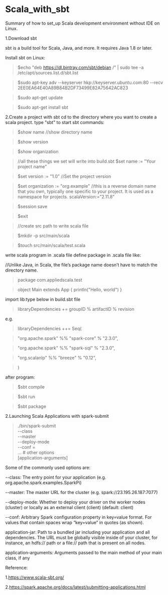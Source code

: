# Scala_with_sbt
Summary of how to set_up Scala development  environment  without IDE on Linux.

1.Download sbt

sbt is a build tool for Scala, Java, and more. It requires Java 1.8 or later.

Install sbt on Linux:
>$echo "deb https://dl.bintray.com/sbt/debian /" | sudo tee -a /etc/apt/sources.list.d/sbt.list

>$sudo apt-key adv --keyserver hkp://keyserver.ubuntu.com:80 --recv 2EE0EA64E40A89B84B2DF73499E82A75642AC823

>$sudo apt-get update

>$sudo apt-get install sbt

2.Create a project with sbt
cd to the directory where you want to create a scala project.
type "sbt" to start sbt
commands:
>$show name		//show directory name

>$show version	

>$show organization	

>//all these things we set will write into build.sbt
>$set name := "Your project name"	

>$set version := "1.0"			//Set the project version

>$set organization := "org.example"	
>//this is a reverse domain name that you own, typically one specific to your project. It is used as a namespace for projects.
         scalaVersion:=”2.11.8”
         
>$session save

>$exit

>//create src path to write scala file 

>$mkdir -p src/main/scala

>$touch src/main/scala/test.scala

write scala program in .scala file
define package in .scala file like:

//Unlike Java, in Scala, the file’s package name doesn’t have to match the directory name.
>package com.appliedscala.test

>object Main extends App {
    println("Hello, world")
}

import lib:type below in build.sbt file
>libraryDependencies += groupID % artifactID % revision 

e.g.
>libraryDependencies ++= Seq(

>"org.apache.spark" %% "spark-core" % "2.3.0", 

>"org.apache.spark" %% "spark-sql" % "2.3.0",

>"org.scalanlp" %% "breeze" % "0.12",

>)

after program:
>$sbt compile

>$sbt run

>$sbt package

2.Launching Scala Applications with spark-submit
>./bin/spark-submit \
--class <main-class> \
--master <master-url> \
--deploy-mode <deploy-mode> \
--conf <key>=<value> \
... # other options
<application-jar> \
[application-arguments]

Some of the commonly used options are:

--class: The entry point for your application (e.g. org.apache.spark.examples.SparkPi)

--master: The master URL for the cluster (e.g. spark://23.195.26.187:7077)

--deploy-mode: Whether to deploy your driver on the worker nodes (cluster) or locally as an external client (client) (default: client) 

--conf: Arbitrary Spark configuration property in key=value format. For values that contain spaces wrap “key=value” in quotes (as shown).

application-jar: Path to a bundled jar including your application and all dependencies. The URL must be globally visible inside of your cluster, for instance, an hdfs:// path or a file:// path that is present on all nodes.

application-arguments: Arguments passed to the main method of your main class, if any

Reference:

1.https://www.scala-sbt.org/

2.https://spark.apache.org/docs/latest/submitting-applications.html
